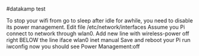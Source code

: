 #datakamp
test


To stop your wifi from go to sleep after idle for awhile, you need to disable its power management.
Edit file /etc/network/interfaces
Assume you Pi connect to network through wlan0. Add new line with wireless-power off right BELOW the line iface wlan0 inet manual
Save and reboot your Pi
run iwconfig now you should see Power Management:off